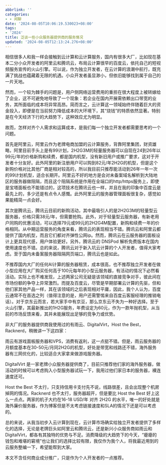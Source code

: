 ```yaml
---
abbrlink: ''
categories:
- - 闲聊
date: '2024-08-05T10:06:19.530023+08:00'
tags:
- '2024'
title: 泛谈一些小众服务器提供商的服务情况
updated: '2024-08-05T12:13:24.276+08:00'
---
```

相信很多人和我一样会接触到云计算和云计算服务，国内有很多大厂，比如现在基本二分小众开发者的阿里云和腾讯云，布局云计算很早的百度云，依托自己的短视频服务宣传的火山引擎。可以说，作为独立开发者，在云计算的浪潮中航行，既充满了挑战也蕴藏着无限的机遇。小众开发者虽显渺小，但依旧能够找到属于自己的一片天地。

然而，一个较为棘手的问题是，用户侧网络运营费用的重担在很大程度上被转嫁给了企业，这不可避免地导致了一个现象：若企业在国内开展需依赖出口带宽的业务，其所面临的成本将异常高昂。简而言之，云计算这一领域始终伴随着巨大的资金投入，即便是在当前努力降低成本的大环境下，其“烧钱”的特质依然显著。特别是在今天经济下行的大趋势下，这种效应尤为明显。

故而，怎样对齐个人需求和运算成本，是我们每一个独立开发者都需要思考的一个问题。

首先是阿里云，阿里云作为老牌电商加盟的云计算服务，背靠阿里集团，财资雄略，阿里目前手头上是有99计划，2H2G3M的轻量服务器可以自现在24到26年以99元/年的价格新购和续费，都是国内机型，没有新旧用户或推广要求，这对于开发者十分友好。此外阿里的新注册用户可以购到82元/年2H2G的机型，但是这个新购价格对比其他厂商是相对较高的，所以我目前只推荐能活动到26年一年一次的99计划机型，适合长期开。阿里云不好的地方是会对未备案域名解析到大陆地区的服务器做阻隔，而且这个阻隔系统是作用在全端口的http/https服务上，即使是宝塔面板也不能错过的，这项技术在腾讯云也一样，并且在我的印象中百度云是最先上的，多少还是有点令人感慨。此外阿里云的服务器管理面板很复杂，感觉如果能精简一点会好。

其次是腾讯云，腾讯云目前的新购活动，其中最吸引人的是2H2G3M的轻量型云服务器，价格只需38元/年，但需要抢购。此外，对于轻量型云服务器，有新老用户同购的优惠活动，可以选择79元或99元的2H2G4M配置，新购和续费一年的价格相同。从中期运营服务的角度来看，腾讯云的表现相当不错。腾讯云和阿里云都提供了国内机型，而且它们都对齐弹性公网ip。然而，腾讯云在云服务器的面板设计上更具现代感，用户体验更好。另外，腾讯云的 DNSPod 解析免费版本在国内使用速度也不错。总的来说，腾讯云对于新入坑云计算的个人开发者，值得大家考虑。至于国内未备案服务器阻隔网页端口，腾讯云也是如此。

不推荐国内大厂的任何AI计算的服务器租赁，成本很高，也不推荐独立开发者在做小型应用在大厂购买任何高于100元每年的小型云服务器，有活动的情况下必然看活动。实际上也不难发现，上述两家公司无疑是该领域的直接竞争对手，彼此间在市场份额的争夺上异常激烈。而提及百度云，尽管是早期部署云计算的先驱，但和他们家其他产品一样，其在该领域的之后表现相对平庸，因此，我个人认为，百度云通常不在首选之列（值得注意的是，用户还需警惕来自百度云客服经理的推销电话）。对于京东云而言，若大家手中有京豆，那么京东云不失为一种好选择。至于火山引擎，其最新推出的1H2G服务，年费设定为60元，作为一款年抛机型，从当前的市场反馈来看，其并未能展现出足够的竞争力或优势。

非大厂的服务器提供商我使用过的有雨云、DigitalVirt，Host the Best，Racknerd，稍微讲一下这四家：

雨云有游戏面板服务器和VPS，消费有返利，这一点挺不错。但是，雨云服务器的月额度基本在30-50元/月同2H2G的机型，好处是带宽和线路还不错，海外服务器有三网优化的，比较适合大家拿来做游戏服务器。

DigitalVirt 是一家老牌小众服务器提供商了，目前只推荐他们家的海外服务器，做活动的时候可以考虑购入小型服务器试玩一下，我用过他们家日本的服务器，裸连速度还可。

Host the Best 不太行，只支持信用卡支付先不说，线路很差，且会出现整个机房掉网的情况。Racknerd 也不太行，服务器超开，但是要比 Host the Best 好上这么一点点。两家的机子大约在16-18 USD/年 对齐 2H2G 的水平，唯一的好处就是海外廉价服务器，作为博客但是不太考虑链接速度和SLA的情况下还是可以考虑的。

总的来说，从我当初步入云计算到现在，云计算市场确实给独立开发者提供了多样化的选择，无论是老牌巨头如阿里云和腾讯云，还是新兴小众服务商如雨云和DigitalVirt，都各有其独特的优势与不足。消费降级的大趋势下的今天，“瘪瘪的钱包和难堪的窘境”也让我们的选择比较有限，我仅作为我个人，将我最近用到的云服务整编一下，希望能帮到大家。

本文不含任何商业成分推广，只是作为个人开发者的一点推荐。
